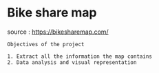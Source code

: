 # Bike share map

source : https://bikesharemap.com/
```
Objectives of the project

1. Extract all the information the map contains
2. Data analysis and visual representation

```
